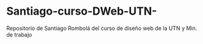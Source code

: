 # Santiago-curso-DWeb-UTN-
Repositorio de Santiago Rombolá del curso de diseño web de la UTN y Min. de trabajo 
